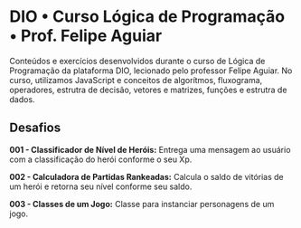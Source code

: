 # DIO • Curso Lógica de Programação • Prof. Felipe Aguiar

Conteúdos e exercícios desenvolvidos durante o curso de Lógica de Programação da plataforma DIO, lecionado pelo professor Felipe Aguiar. No curso, utilizamos JavaScript e conceitos de algorítmos, fluxograma, operadores, estrutra de decisão, vetores e matrizes, funções e estrutra de dados.

## Desafios
**001 - Classificador de Nível de Heróis:** Entrega uma mensagem ao usuário com a classificação do herói conforme o seu Xp. 

**002 - Calculadora de Partidas Rankeadas:** Calcula o saldo de vitórias de um herói e retorna seu nível conforme seu saldo.

**003 - Classes de um Jogo:** Classe para instanciar personagens de um jogo.